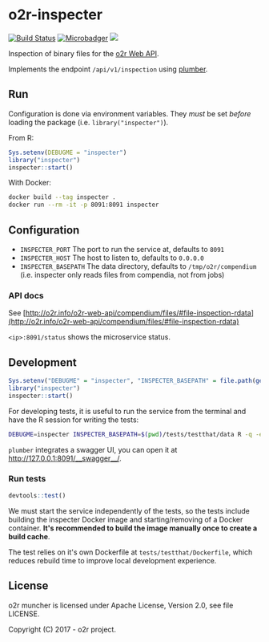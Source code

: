 # o2r-inspecter

[![Build Status](https://travis-ci.org/o2r-project/o2r-inspecter.svg?branch=master)](https://travis-ci.org/o2r-project/o2r-inspecter) [![Microbadger](https://images.microbadger.com/badges/image/o2rproject/o2r-inspecter.svg)](https://microbadger.com/images/o2rproject/o2r-inspecter "badge by microbadger.com") [![](https://images.microbadger.com/badges/version/o2rproject/o2r-inspecter.svg)](https://microbadger.com/images/o2rproject/o2r-inspecter "badge by microbadger.com")

Inspection of binary files for the [o2r Web API](http://o2r.info/o2r-web-api/).

Implements the endpoint `/api/v1/inspection` using [plumber](https://www.rplumber.io/).

## Run

Configuration is done via environment variables.
They _must_ be set _before_ loading the package (i.e. `library("inspecter")`).

From R:

```r
Sys.setenv(DEBUGME = "inspecter")
library("inspecter")
inspecter::start()
```

With Docker:

```bash
docker build --tag inspecter .
docker run --rm -it -p 8091:8091 inspecter
```

## Configuration

- `INSPECTER_PORT`
  The port to run the service at, defaults to `8091`
- `INSPECTER_HOST`
  The host to listen to, defaults to `0.0.0.0`
- `INSPECTER_BASEPATH`
  The data directory, defaults to `/tmp/o2r/compendium` (i.e. inspecter only reads files from compendia, not from jobs)

### API docs

See [http://o2r.info/o2r-web-api/compendium/files/#file-inspection-rdata](http://o2r.info/o2r-web-api/compendium/files/#file-inspection-rdata)

`<ip>:8091/status` shows the microservice status.

## Development

```r
Sys.setenv("DEBUGME" = "inspecter", "INSPECTER_BASEPATH" = file.path(getwd(), "tests/testthat/data"))
library("inspecter")
inspecter::start()
```

For developing tests, it is useful to run the service from the terminal and have the R session for writing the tests:

```bash
DEBUGME=inspecter INSPECTER_BASEPATH=$(pwd)/tests/testthat/data R -q -e 'library("inspecter"); inspecter::start()'
```

`plumber` integrates a swagger UI, you can open it at http://127.0.0.1:8091/__swagger__/.

### Run tests

```r
devtools::test()
```

We must start the service independently of the tests, so the tests include building the inspecter Docker image and starting/removing of a Docker container.
**It's recommended to build the image manually once to create a build cache**.

The test relies on it's own Dockerfile at `tests/testthat/Dockerfile`, which reduces rebuild time to improve local development experience.

## License

o2r muncher is licensed under Apache License, Version 2.0, see file LICENSE.

Copyright (C) 2017 - o2r project.

